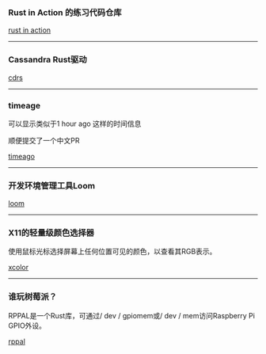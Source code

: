 ### Rust in Action 的练习代码仓库

[rust in action](https://github.com/barabadzhi/rust-in-action)

---

### Cassandra Rust驱动

[cdrs](https://github.com/AlexPikalov/cdrs)

---

### timeage

可以显示类似于1 hour ago 这样的时间信息

顺便提交了一个中文PR

[timeago](https://github.com/vi/timeago)

---

### 开发环境管理工具Loom

[loom](https://github.com/wecohere/loom)

---

### X11的轻量级颜色选择器

使用鼠标光标选择屏幕上任何位置可见的颜色，以查看其RGB表示。

[xcolor](https://github.com/Soft/xcolor)

---

### 谁玩树莓派？

RPPAL是一个Rust库，可通过/ dev / gpiomem或/ dev / mem访问Raspberry Pi GPIO外设。

[rppal](https://github.com/golemparts/rppal)
